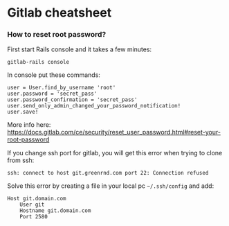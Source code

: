 # Gitlab cheatsheet 

### How to reset root password?
First start Rails console and it takes a few minutes:
```
gitlab-rails console
```
In console put these commands:
```
user = User.find_by_username 'root'
user.password = 'secret_pass'
user.password_confirmation = 'secret_pass'
user.send_only_admin_changed_your_password_notification!
user.save!
```
More info here: https://docs.gitlab.com/ce/security/reset_user_password.html#reset-your-root-password

If you change ssh port for gitlab, you will get this error when trying to clone from ssh:
```
ssh: connect to host git.greenrnd.com port 22: Connection refused
```
Solve this error by creating a file in your local pc `~/.ssh/config` and add:
```
Host git.domain.com
    User git
    Hostname git.domain.com
    Port 2580
```



